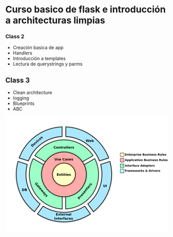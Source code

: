 # Curso basico de flask e introducción a architecturas limpias

### Class 2
* Creación basica de app
* Handlers
* Introducción a templates
* Lectura de querystrings y parms

## Class 3
* Clean architecture
* logging
* Blueprints
* ABC

![Clean Architecture](./docs/assets/clean_architecture.png)
